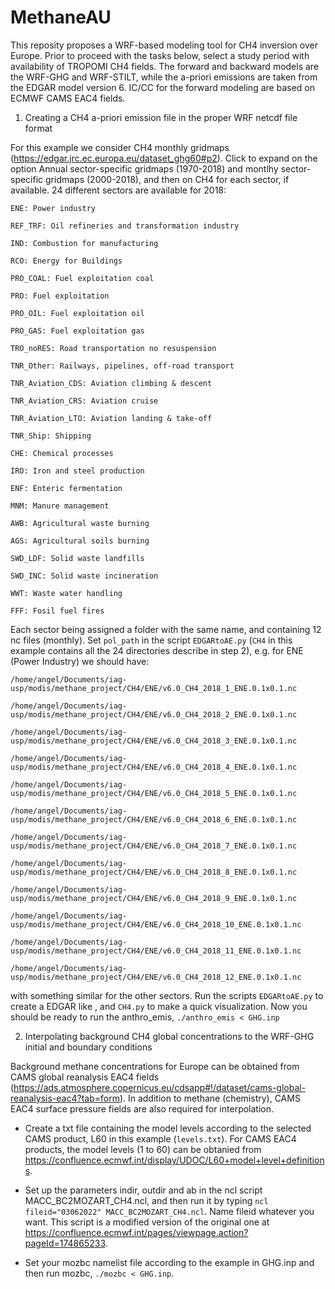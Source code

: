 # MethaneAU
This reposity proposes a WRF-based modeling tool for CH4 inversion over Europe. Prior to proceed with the tasks below, select a study period with availability of TROPOMI CH4 fields. The forward and backward models are the WRF-GHG and WRF-STILT, while the a-priori emissions are taken from the EDGAR model version 6. IC/CC for the forward modeling are based on ECMWF CAMS EAC4 fields.

1. Creating a CH4 a-priori emission file in the proper WRF netcdf file format

For this example we consider CH4 monthly gridmaps (https://edgar.jrc.ec.europa.eu/dataset_ghg60#p2). Click to expand on the option Annual sector-specific gridmaps (1970-2018) and montlhy  sector-specific gridmaps (2000-2018), and then on CH4 for each sector, if available. 24 different sectors are available for 2018: 

    ENE: Power industry
    
    REF_TRF: Oil refineries and transformation industry
    
    IND: Combustion for manufacturing
    
    RCO: Energy for Buildings
    
    PRO_COAL: Fuel exploitation coal
    
    PRO: Fuel exploitation
    
    PRO_OIL: Fuel exploitation oil
    
    PRO_GAS: Fuel exploitation gas
    
    TRO_noRES: Road transportation no resuspension
    
    TNR_Other: Railways, pipelines, off-road transport
    
    TNR_Aviation_CDS: Aviation climbing & descent
    
    TNR_Aviation_CRS: Aviation cruise
    
    TNR_Aviation_LTO: Aviation landing & take-off 
    
    TNR_Ship: Shipping
    
    CHE: Chemical processes
    
    IRO: Iron and steel production
    
    ENF: Enteric fermentation
    
    MNM: Manure management
    
    AWB: Agricultural waste burning
    
    AGS: Agricultural soils burning
    
    SWD_LDF: Solid waste landfills
    
    SWD_INC: Solid waste incineration
    
    WWT: Waste water handling
    
    FFF: Fosil fuel fires

Each sector being assigned a folder with the same name, and containing 12 nc files (monthly). Set ``pol_path`` in the script ``EDGARtoAE.py`` 
(``CH4`` in this example contains all the 24 directories describe in step 2), e.g. for ENE (Power Industry) we should have:

    /home/angel/Documents/iag-usp/modis/methane_project/CH4/ENE/v6.0_CH4_2018_1_ENE.0.1x0.1.nc

    /home/angel/Documents/iag-usp/modis/methane_project/CH4/ENE/v6.0_CH4_2018_2_ENE.0.1x0.1.nc
    
    /home/angel/Documents/iag-usp/modis/methane_project/CH4/ENE/v6.0_CH4_2018_3_ENE.0.1x0.1.nc
    
    /home/angel/Documents/iag-usp/modis/methane_project/CH4/ENE/v6.0_CH4_2018_4_ENE.0.1x0.1.nc
    
    /home/angel/Documents/iag-usp/modis/methane_project/CH4/ENE/v6.0_CH4_2018_5_ENE.0.1x0.1.nc
    
    /home/angel/Documents/iag-usp/modis/methane_project/CH4/ENE/v6.0_CH4_2018_6_ENE.0.1x0.1.nc
    
    /home/angel/Documents/iag-usp/modis/methane_project/CH4/ENE/v6.0_CH4_2018_7_ENE.0.1x0.1.nc
    
    /home/angel/Documents/iag-usp/modis/methane_project/CH4/ENE/v6.0_CH4_2018_8_ENE.0.1x0.1.nc
    
    /home/angel/Documents/iag-usp/modis/methane_project/CH4/ENE/v6.0_CH4_2018_9_ENE.0.1x0.1.nc
    
    /home/angel/Documents/iag-usp/modis/methane_project/CH4/ENE/v6.0_CH4_2018_10_ENE.0.1x0.1.nc
    
    /home/angel/Documents/iag-usp/modis/methane_project/CH4/ENE/v6.0_CH4_2018_11_ENE.0.1x0.1.nc
    
    /home/angel/Documents/iag-usp/modis/methane_project/CH4/ENE/v6.0_CH4_2018_12_ENE.0.1x0.1.nc

with something similar for the other sectors. Run the scripts ``EDGARtoAE.py`` to create a EDGAR like , and ``CH4.py`` to make a quick visualization. Now you should be ready to run the anthro_emis, ``./anthro_emis < GHG.inp``

2. Interpolating background CH4 global concentrations to the WRF-GHG initial and boundary conditions 

Background methane concentrations for Europe can be obtained from CAMS global reanalysis EAC4 fields (https://ads.atmosphere.copernicus.eu/cdsapp#!/dataset/cams-global-reanalysis-eac4?tab=form). In addition to methane (chemistry), CAMS EAC4 surface pressure fields are also required for interpolation.

- Create a txt file containing the model levels according to the selected CAMS product, L60 in this example (``levels.txt``). For CAMS EAC4 products, the model levels (1 to 60) can be obtanied from https://confluence.ecmwf.int/display/UDOC/L60+model+level+definitions.

- Set up the parameters indir, outdir and ab in the ncl script MACC_BC2MOZART_CH4.ncl, and then run it by typing ``ncl fileid="03062022" MACC_BC2MOZART_CH4.ncl``. Name fileid whatever you want. This script is a modified version of the original one at https://confluence.ecmwf.int/pages/viewpage.action?pageId=174865233.

- Set your mozbc namelist file according to the example in GHG.inp and then run mozbc, ``./mozbc < GHG.inp``.
